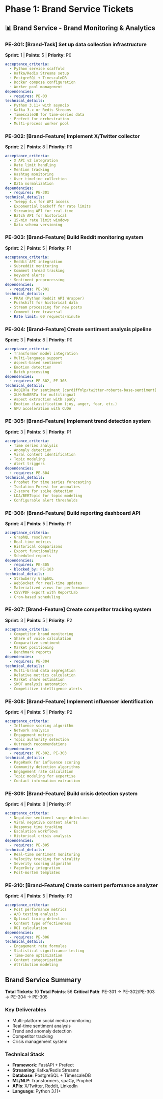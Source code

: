 # Phase 1: Brand Service Tickets

## 📊 Brand Service - Brand Monitoring & Analytics

### PE-301: [Brand-Task] Set up data collection infrastructure
**Sprint**: 1 | **Points**: 5 | **Priority**: P0
```yaml
acceptance_criteria:
  - Python service scaffold
  - Kafka/Redis Streams setup
  - PostgreSQL + TimescaleDB
  - Docker compose configuration
  - Worker pool management
dependencies:
  - requires: PE-03
technical_details:
  - Python 3.11+ with asyncio
  - Kafka 3.x or Redis Streams
  - TimescaleDB for time-series data
  - Prefect for orchestration
  - Multi-process worker pool
```

### PE-302: [Brand-Feature] Implement X/Twitter collector
**Sprint**: 2 | **Points**: 8 | **Priority**: P0
```yaml
acceptance_criteria:
  - X API v2 integration
  - Rate limit handling
  - Mention tracking
  - Hashtag monitoring
  - User timeline collection
  - Data normalization
dependencies:
  - requires: PE-301
technical_details:
  - Tweepy 4.x for API access
  - Exponential backoff for rate limits
  - Streaming API for real-time
  - Batch API for historical
  - 15-min rate limit windows
  - Data schema versioning
```

### PE-303: [Brand-Feature] Build Reddit monitoring system
**Sprint**: 2 | **Points**: 5 | **Priority**: P1
```yaml
acceptance_criteria:
  - Reddit API integration
  - Subreddit monitoring
  - Comment thread tracking
  - Keyword alerts
  - Sentiment preprocessing
dependencies:
  - requires: PE-301
technical_details:
  - PRAW (Python Reddit API Wrapper)
  - Pushshift for historical data
  - Stream processing for new posts
  - Comment tree traversal
  - Rate limit: 60 requests/minute
```

### PE-304: [Brand-Feature] Create sentiment analysis pipeline
**Sprint**: 3 | **Points**: 8 | **Priority**: P0
```yaml
acceptance_criteria:
  - Transformer model integration
  - Multi-language support
  - Aspect-based sentiment
  - Emotion detection
  - Batch processing
dependencies:
  - requires: PE-302, PE-303
technical_details:
  - RoBERTa for sentiment (cardiffnlp/twitter-roberta-base-sentiment)
  - XLM-RoBERTa for multilingual
  - Aspect extraction with spaCy
  - Emotion classification (joy, anger, fear, etc.)
  - GPU acceleration with CUDA
```

### PE-305: [Brand-Feature] Implement trend detection system
**Sprint**: 3 | **Points**: 5 | **Priority**: P1
```yaml
acceptance_criteria:
  - Time series analysis
  - Anomaly detection
  - Viral content identification
  - Topic modeling
  - Alert triggers
dependencies:
  - requires: PE-304
technical_details:
  - Prophet for time series forecasting
  - Isolation Forest for anomalies
  - Z-score for spike detection
  - LDA/BERTopic for topic modeling
  - Configurable alert thresholds
```

### PE-306: [Brand-Feature] Build reporting dashboard API
**Sprint**: 4 | **Points**: 5 | **Priority**: P1
```yaml
acceptance_criteria:
  - GraphQL resolvers
  - Real-time metrics
  - Historical comparisons
  - Export functionality
  - Scheduled reports
dependencies:
  - requires: PE-305
  - blocked_by: PE-103
technical_details:
  - Strawberry GraphQL
  - WebSocket for real-time updates
  - Materialized views for performance
  - CSV/PDF export with ReportLab
  - Cron-based scheduling
```

### PE-307: [Brand-Feature] Create competitor tracking system
**Sprint**: 3 | **Points**: 5 | **Priority**: P2
```yaml
acceptance_criteria:
  - Competitor brand monitoring
  - Share of voice calculation
  - Comparative sentiment
  - Market positioning
  - Benchmark reports
dependencies:
  - requires: PE-304
technical_details:
  - Multi-brand data segregation
  - Relative metrics calculation
  - Market share estimation
  - SWOT analysis automation
  - Competitive intelligence alerts
```

### PE-308: [Brand-Feature] Implement influencer identification
**Sprint**: 4 | **Points**: 5 | **Priority**: P2
```yaml
acceptance_criteria:
  - Influence scoring algorithm
  - Network analysis
  - Engagement metrics
  - Topic authority detection
  - Outreach recommendations
dependencies:
  - requires: PE-302, PE-303
technical_details:
  - PageRank for influence scoring
  - Community detection algorithms
  - Engagement rate calculation
  - Topic modeling for expertise
  - Contact information extraction
```

### PE-309: [Brand-Feature] Build crisis detection system
**Sprint**: 4 | **Points**: 8 | **Priority**: P1
```yaml
acceptance_criteria:
  - Negative sentiment surge detection
  - Viral negative content alerts
  - Response time tracking
  - Escalation workflows
  - Historical crisis analysis
dependencies:
  - requires: PE-305
technical_details:
  - Real-time sentiment monitoring
  - Velocity tracking for virality
  - Severity scoring algorithm
  - PagerDuty integration
  - Post-mortem templates
```

### PE-310: [Brand-Feature] Create content performance analyzer
**Sprint**: 4 | **Points**: 5 | **Priority**: P3
```yaml
acceptance_criteria:
  - Post performance metrics
  - A/B testing analysis
  - Optimal timing detection
  - Content type effectiveness
  - ROI calculation
dependencies:
  - requires: PE-306
technical_details:
  - Engagement rate formulas
  - Statistical significance testing
  - Time-zone optimization
  - Content categorization
  - Attribution modeling
```

## Brand Service Summary

**Total Tickets**: 10
**Total Points**: 56
**Critical Path**: PE-301 → PE-302/PE-303 → PE-304 → PE-305

### Key Deliverables
- Multi-platform social media monitoring
- Real-time sentiment analysis
- Trend and anomaly detection
- Competitor tracking
- Crisis management system

### Technical Stack
- **Framework**: FastAPI + Prefect
- **Streaming**: Kafka/Redis Streams
- **Database**: PostgreSQL + TimescaleDB
- **ML/NLP**: Transformers, spaCy, Prophet
- **APIs**: X/Twitter, Reddit, LinkedIn
- **Language**: Python 3.11+
